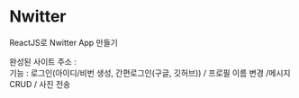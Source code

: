 # Nwitter

ReactJS로 Nwitter App 만들기 <br>

완성된 사이트 주소 : <br>
기능 : 로그인(아이디/비번 생성, 간편로그인(구글, 깃허브)) / 프로필 이름 변경 /메시지 CRUD / 사진 전송

